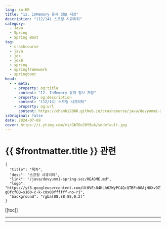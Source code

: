 ```yaml
---
lang: ko-KR
title: "12. InMemory 유저 정보 저장"
description: "(12/14) 스프링 시큐리티"
category: 
  - Java
  - Spring
  - Spring Boot
tag: 
  - crashcourse
  - java
  - jdk
  - jdk8
  - spring
  - springframework
  - springboot
head:
  - - meta:
    - property: og:title
      content: "12. InMemory 유저 정보 저장"
    - property: og:description
      content: "(12/14) 스프링 시큐리티"
    - property: og:url
      content: https://chanhi2000.github.io/crashcourse/java/devyummi-spring-sec/12.html
isOriginal: false
date: 2024-07-08
cover: https://i.ytimg.com/vi/GbTOoJ0Y5eA/sddefault.jpg
---
```


# {{ $frontmatter.title }} 관련

```component VPCard
{
  "title": "목차",
  "desc": "스프링 시큐리티",
  "link": "/java/devyummi-spring-sec/README.md",
  "logo": "https://yt3.googleusercontent.com/Ut0VEs84KLh62WyPC4QcQTBFo0GAjHUXv9Z1YUYKAVBV0vbgp90HT68ejnZ0NncO1X-gDfcfGQ=s160-c-k-c0x00ffffff-no-rj",
  "background": "rgba(88,88,88,0.2)"
}
```

[[toc]]

---

<SiteInfo
  name="12. InMemory 유저 정보 저장"
  desc="(12/14) 스프링 시큐리티"
  url="https://devyummi.com/page?id=668bf696f60758f5af9a30f1"
  logo="https://yt3.googleusercontent.com/Ut0VEs84KLh62WyPC4QcQTBFo0GAjHUXv9Z1YUYKAVBV0vbgp90HT68ejnZ0NncO1X-gDfcfGQ=s160-c-k-c0x00ffffff-no-rj"
  preview="https://i.ytimg.com/vi/GbTOoJ0Y5eA/sddefault.jpg"/>

<VidStack src="youtube/GbTOoJ0Y5eA" />

<!-- TODO: 작성 -->

<!-- 
<h2>소수의 유저를 저장할 좋은 방법</h2><p>토이 프로젝트를 진행하는 경우 또는 시큐리티 로그인 환경이 필요하지만 소수의 회원 정보만 가지며 데이터베이스라는 자원을 투자하기 힘든 경우는 회원가입 없는 InMemory 방식으로 유저를 저장하면 된다.</p><p>이 경우 InMemoryUserDetailsManager 클래스를 통해 유저를 등록하면 된다.</p><p>&nbsp;</p><hr><h2>InMemoryUserDetailsManager</h2><p><a href="https://docs.spring.io/spring-security/reference/servlet/authentication/passwords/in-memory.html">In-Memory Authentication 스프링 시큐리티 공식 문서 바로가기</a></p><p>&nbsp;</p><hr><h2>InMemory 방식 유저 저장</h2><p>1~5강까지 내용 코드를 기반으로 InMemory 방식의 코들 작성한다.</p><p>&nbsp;</p><pre><code class="language-java hljs" data-highlighted="yes"><span class="hljs-meta">@Configuration</span>
<span class="hljs-meta">@EnableWebSecurity</span>
<span class="hljs-keyword">public</span> <span class="hljs-keyword">class</span> <span class="hljs-title class_">SecurityConfig</span> {

		<span class="hljs-meta">@Bean</span>
    <span class="hljs-keyword">public</span> UserDetailsService <span class="hljs-title function_">userDetailsService</span><span class="hljs-params">()</span> {

        <span class="hljs-type">UserDetails</span> <span class="hljs-variable">user1</span> <span class="hljs-operator">=</span> User.builder()
                .username(<span class="hljs-string">"user1"</span>)
                .password(bCryptPasswordEncoder().encode(<span class="hljs-string">"1234"</span>))
                .roles(<span class="hljs-string">"ADMIN"</span>)
                .build();

        <span class="hljs-type">UserDetails</span> <span class="hljs-variable">user2</span> <span class="hljs-operator">=</span> User.builder()
                .username(<span class="hljs-string">"user2"</span>)
                .password(bCryptPasswordEncoder().encode(<span class="hljs-string">"1234"</span>))
                .roles(<span class="hljs-string">"USER"</span>)
                .build();

        <span class="hljs-keyword">return</span> <span class="hljs-keyword">new</span> <span class="hljs-title class_">InMemoryUserDetailsManager</span>(user1, user2);
    }
}</code><button class="copy-button"><i class="fa-regular fa-clipboard"></i><span>JAVA</span></button></pre><p>&nbsp;</p><hr>
-->

---

<TagLinks />